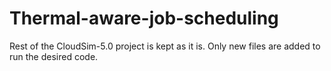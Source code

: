 # Thermal-aware-job-scheduling
Rest of the CloudSim-5.0 project is kept as it is. Only new files are added to run the desired code.
